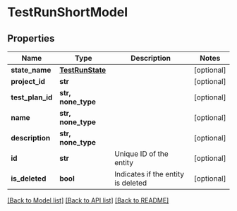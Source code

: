 # TestRunShortModel


## Properties
Name | Type | Description | Notes
------------ | ------------- | ------------- | -------------
**state_name** | [**TestRunState**](TestRunState.md) |  | [optional] 
**project_id** | **str** |  | [optional] 
**test_plan_id** | **str, none_type** |  | [optional] 
**name** | **str, none_type** |  | [optional] 
**description** | **str, none_type** |  | [optional] 
**id** | **str** | Unique ID of the entity | [optional] 
**is_deleted** | **bool** | Indicates if the entity is deleted | [optional] 

[[Back to Model list]](../README.md#documentation-for-models) [[Back to API list]](../README.md#documentation-for-api-endpoints) [[Back to README]](../README.md)


